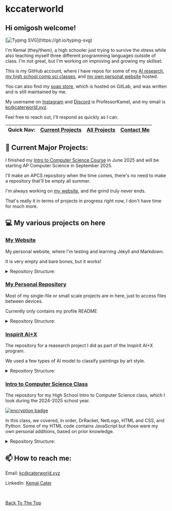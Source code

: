 # kccaterworld

## Hi omigosh welcome!

[![Typing SVG](https://readme-typing-svg.demolab.com?font=Fira+Code&weight=100&pause=1000&vCenter=true&repeat=false&random=true&lines=Hi%2C+I'm+Kemal!)](https://git.io/typing-svg)


I'm Kemal (they/them), a high schooler just trying to survive the stress while also teaching myself three different programming languages outside of class.
I'm not great, but I'm working on improving and growing my skillset.

This is my GitHub account, where I have repos for some of my [AI research](https://github.com/kccaterworld/inspiritwork),
[my high school comp sci classes](https://github.com/kccaterworld/kcater70IntroToCS),
and [my own personal website](https://github.com/kccaterworld/kccaterworld.github.io) hosted.

You can also find my [soap store](https://go.caterworld.xyz/sudsysoapstore), which is hosted on GitLab, and was written and is still maintained by me.

My username on [Instagram](https://www.instagram.com/professorkamel?igsh=MTJodWRlOHRsdzh2Yw==) and [Discord](https://discord.com/users/1137731457167659031) is ProfessorKamel, and my email is kc@caterworld.xyz.

Feel free to reach out, I'll respond as quickly as I can.

| Quick Nav: | [Current Projects](#-current-major-projects) | [All Projects](#-my-various-projects-on-here) | [Contact Me](#-how-to-reach-me) |
| ----------- | ------------------------------------ | ------------------------------------ | --------------------------- |

## 🔭 Current Major Projects:
I finished my [Intro to Computer Science Course](https://github.com/kccaterworld/kcater70IntroToCS) in June 2025 and will be starting AP Computer Science in September 2025.

I'll make an APCS repository when the time comes, there's no need to make a repository that'll be empty all summer.

I'm always working on [my website](https://github.com/kccaterworld/kccaterworld.github.io), and the grind truly never ends.

That's really it in terms of projects in progress right now, I don't have time for much more.

## 💻 My various projects on here
### [My Website](https://github.com/kccaterworld/kccaterworld.github.io)
My personal website, where I'm testing and learning Jekyll and Markdown.

It is very empty and bare bones, but it works!

<details>
<summary>Repository Structure:</summary>

- [assets](https://github.com/kccaterworld/kccaterworld.github.io/tree/main/assets): Folder containing all the assets for this website
  - [css](https://github.com/kccaterworld/kccaterworld.github.io/tree/main/assets/css): Folder containing my stylesheet
- 404.html: 404 page for my website
- _config.yml: Not totally sure what this one does, it's from the GitHub Pages stuff
- index.md: My homepage markdown file
- testmark.md: Testing page for the website

</details>

### [My Personal Repository](https://github.com/kccaterworld/kccaterworld)
Most of my single-file or small scale projects are in here, just to access files between devices.

Currently only contains my profile README

<details>
<summary>Repository Structure:</summary>

- [README.md](https://github.com/kccaterworld/kccaterworld/blob/main/README.md): This README file

</details>

### [Inspirit AI+X](https://github.com/kccaterworld/inspiritwork)
The repository for a reasearch project I did as part of the Inspirit AI+X program.

We used a few types of AI model to classify paintings by art style.

<details>
<summary> Repository Structure: </summary>

- [README.md](https://github.com/kccaterworld/inspiritwork/blob/main/README.md): README file for this Repository
- mainish.ipynb: The Jupyter notebook containing all the code for the project

</details>

### [Intro to Computer Science Class](https://github.com/kccaterworld/kcater70IntroToCS)
The repository for my High School Intro to Computer Science class, which I took during the 2024-2025 school year.

[![encryption badge](https://hackatime-badge.hackclub.com/U0918A4S79V/encryption)](https://github.com/kccaterworld/encryption)

In this class, we covered, in order, DrRacket, NetLogo, HTML and CSS, and Python.
Some of my HTML code contains JavaScript but those were my own personal additions, based on prior knowledge.

<details>
<summary>Repository Structure:</summary>

- [README.md](https://github.com/kccaterworld/kcater70IntroToCS/blob/main/README.md): README file for this Repository.
- [HTML](https://github.com/kccaterworld/kcater70IntroToCS/tree/main/HTML): Contains all the HTML files
  - MyWebsite: Folder for MyWebsite project
  - Other HTML files
- [NetLogo](https://github.com/kccaterworld/kcater70IntroToCS/tree/main/NetLogo): Contains all the NetLogo files
  - All NetLogo files (no subdirectories)
- [Python](https://github.com/kccaterworld/kcater70IntroToCS/tree/main/Python): Contains all the Python files
  - DataProject: Folder for DataProject project
    - CSS: CSS for the project
    - HTML: HTML files are written to this directory
    - IMG: Images are saved to this directory
    - Main Python file
    - CSV data file
  - Misc: Contains all other Python files
  - pokemon: Folder for pokemon Project
    - CSS: The CSS file is written to this directory
    - HTML: HTML files are written to this directory 
    - img: Images for the project
      - back: Images of the back of the pokemon
      - front: Images of the front of the pokemon
      - inteleon image
    - Main Python file
    - CSV data file
  - pokemonTemplate: Folder with v2/template of my pokemon project
    - CSS: The CSS file is written to this directory
    - HTML: HTML files are written to this directory 
    - img: Images for the project
      - back: Images of the back of the pokemon
      - front: Images of the front of the pokemon
    - Main Python file
    - CSV data file
- [Racket](https://github.com/kccaterworld/kcater70IntroToCS/tree/main/Racket): Contains all the DrRacket files
  - All Racket files (no subdirectories)

</details>

## 📫 How to reach me:
Email: [kc@caterworld.xyz](mailto:kc@caterworld.xyz)

LinkedIn: [Kemal Cater](https://www.linkedin.com/in/kemalcater/)

<br>

[Back To The Top](#hi-omigosh-welcome)
